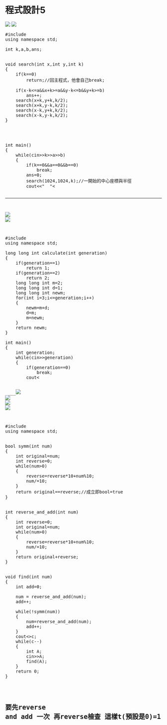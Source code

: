 # 程式設計5

![](https://s3-ap-northeast-1.amazonaws.com/g0v-hackmd-images/uploads/upload_fafc6e6485299dc846eb8107b5e58da4.png)
![](https://s3-ap-northeast-1.amazonaws.com/g0v-hackmd-images/uploads/upload_f63a24efdccc773407b6fd899b926994.png)


<pre>
#include<iostream>
using namespace std;

int k,a,b,ans;


void search(int x,int y,int k)
{
	if(k==0)
		return;//回主程式，他會自己break;
		
	if(x-k<=a&&x+k>=a&&y-k<=b&&y+k>=b)
		ans++;
	search(x+k,y+k,k/2);
	search(x+k,y-k,k/2);
	search(x-k,y+k,k/2);
	search(x-k,y-k,k/2); 
}




int main()
{
	while(cin>>k>>a>>b)
	{
		if(k==0&&a==0&&b==0)
			break;
		ans=0;
		search(1024,1024,k);//一開始的中心座標與半徑
		cout<<"  "<<ans<<endl; 
		
	}
	return 0;
}
</pre>


______
![](https://s3-ap-northeast-1.amazonaws.com/g0v-hackmd-images/uploads/upload_8d4f378f74c41efa144a6f7cc21b4d48.png)
![](https://s3-ap-northeast-1.amazonaws.com/g0v-hackmd-images/uploads/upload_8e94e00e2894ac34c8d4a9d113a935af.png)
<pre>
#include<iostream>
using namespace std;

long long int calculate(int generation)
{
	if(generation==1)
		return 1;
	if(generation==2)
		return 2;
	long long int m=2;
	long long int d=1;
	long long int newm;
	for(int i=3;i<=generation;i++)
	{
		newm=m+d;
		d=m;
		m=newm;
	}
	return newm;
}

int main()
{
	int generation;
	while(cin>>generation)
	{
		if(generation==0)
			break;
		cout<<calculate(generation)<<endl;
		
	}
	return 0;
}
</pre>

____![](https://s3-ap-northeast-1.amazonaws.com/g0v-hackmd-images/uploads/upload_b015358f543e8587259c825e5414e700.png)
![](https://s3-ap-northeast-1.amazonaws.com/g0v-hackmd-images/uploads/upload_12fd8141225823304ae0f383a4119e8d.png)
![](https://s3-ap-northeast-1.amazonaws.com/g0v-hackmd-images/uploads/upload_377aad09fbc2ff137577079b6df068b9.png)
![](https://s3-ap-northeast-1.amazonaws.com/g0v-hackmd-images/uploads/upload_e7bc861c026fdbdd8d050344108aef33.png)
<pre>
#include<iostream>
using namespace std;


bool symm(int num)
{
	int original=num;
	int reverse=0;
	while(num>0)
	{
		reverse=reverse*10+num%10;
		num/=10;
	}
	return original==reverse;//成立即bool=true 
}


int reverse_and_add(int num)
{
	int reverse=0;
	int original=num;
	while(num>0)
	{
		reverse=reverse*10+num%10;
		num/=10;		
	}
	return original+reverse;
}


void find(int num)
{
	int add=0;
	
	num = reverse_and_add(num);
    add++;
    
	while(!symm(num))
	{
		num=reverse_and_add(num);
		add++;
	}
	cout<<add<<" "<<num<<endl;
}


int main()
{
	int c;
	cin>>c;
	while(c--)
	{
		int A;
		cin>>A;
		find(A);
	}
	return 0;
}
</pre>
## 要先reverse and add 一次 再reverse檢查 這樣t(預設是0)=1 

































